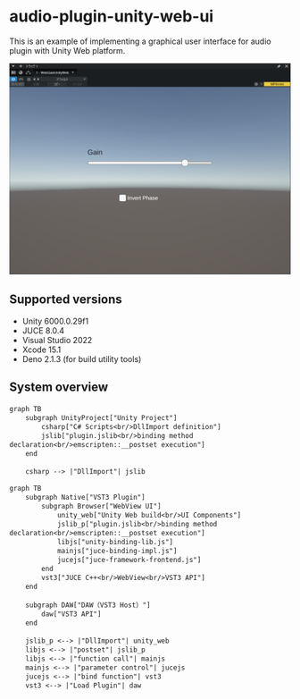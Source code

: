# audio-plugin-unity-web-ui
This is an example of implementing a graphical user interface for audio plugin with Unity Web platform.

<img src="./docs/images/screen_shot.png" title="screeen shot">

## Supported versions

- Unity 6000.0.29f1
- JUCE 8.0.4
- Visual Studio 2022
- Xcode 15.1
- Deno 2.1.3 (for build utility tools)


## System overview

```mermaid
graph TB
    subgraph UnityProject["Unity Project"]
        csharp["C# Scripts<br/>DllImport definition"]
        jslib["plugin.jslib<br/>binding method declaration<br/>emscripten::__postset execution"]
    end
        
    csharp --> |"DllImport"| jslib
```

```mermaid
graph TB
    subgraph Native["VST3 Plugin"]
        subgraph Browser["WebView UI"]
            unity_web["Unity Web build<br/>UI Components"]
            jslib_p["plugin.jslib<br/>binding method declaration<br/>emscripten::__postset execution"]
            libjs["unity-binding-lib.js"]
            mainjs["juce-binding-impl.js"]
            jucejs["juce-framework-frontend.js"]
        end
        vst3["JUCE C++<br/>WebView<br/>VST3 API"]
    end

    subgraph DAW["DAW（VST3 Host）"]
        daw["VST3 API"]
    end
    
    jslib_p <--> |"DllImport"| unity_web
    libjs <--> |"postset"| jslib_p
    libjs <--> |"function call"| mainjs
    mainjs <--> |"parameter control"| jucejs
    jucejs <--> |"bind function"| vst3
    vst3 <--> |"Load Plugin"| daw
```
